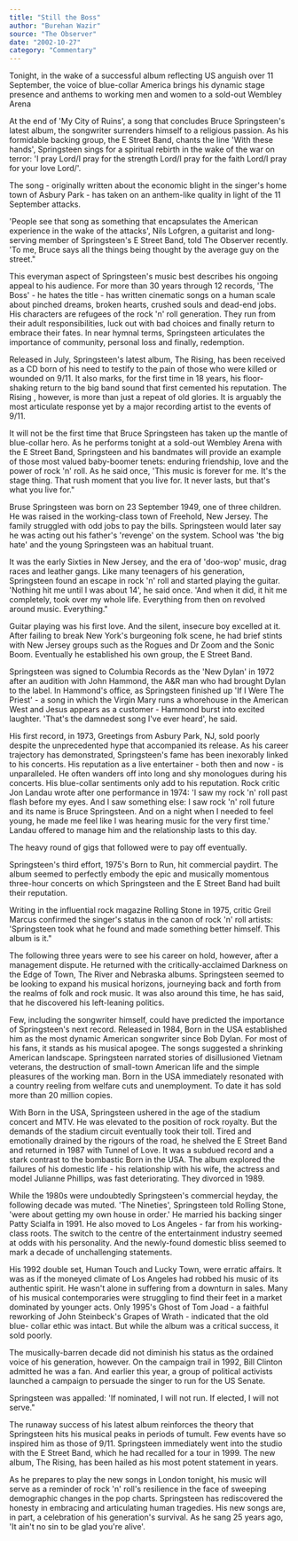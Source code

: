 ```yaml
---
title: "Still the Boss"
author: "Burehan Wazir"
source: "The Observer"
date: "2002-10-27"
category: "Commentary"
---
```


Tonight, in the wake of a successful album reflecting US anguish over 11 September, the voice of blue-collar America brings his dynamic stage presence and anthems to working men and women to a sold-out Wembley Arena

At the end of 'My City of Ruins', a song that concludes Bruce Springsteen's latest album, the songwriter surrenders himself to a religious passion. As his formidable backing group, the E Street Band, chants the line 'With these hands', Springsteen sings for a spiritual rebirth in the wake of the war on terror: 'I pray Lord/I pray for the strength Lord/I pray for the faith Lord/I pray for your love Lord/'.

The song - originally written about the economic blight in the singer's home town of Asbury Park - has taken on an anthem-like quality in light of the 11 September attacks.

'People see that song as something that encapsulates the American experience in the wake of the attacks', Nils Lofgren, a guitarist and long-serving member of Springsteen's E Street Band, told The Observer recently. 'To me, Bruce says all the things being thought by the average guy on the street."

This everyman aspect of Springsteen's music best describes his ongoing appeal to his audience. For more than 30 years through 12 records, 'The Boss' - he hates the title - has written cinematic songs on a human scale about pinched dreams, broken hearts, crushed souls and dead-end jobs. His characters are refugees of the rock 'n' roll generation. They run from their adult responsibilities, luck out with bad choices and finally return to embrace their fates. In near hymnal terms, Springsteen articulates the importance of community, personal loss and finally, redemption.

Released in July, Springsteen's latest album, The Rising, has been received as a CD born of his need to testify to the pain of those who were killed or wounded on 9/11. It also marks, for the first time in 18 years, his floor- shaking return to the big band sound that first cemented his reputation. The Rising , however, is more than just a repeat of old glories. It is arguably the most articulate response yet by a major recording artist to the events of 9/11.

It will not be the first time that Bruce Springsteen has taken up the mantle of blue-collar hero. As he performs tonight at a sold-out Wembley Arena with the E Street Band, Springsteen and his bandmates will provide an example of those most valued baby-boomer tenets: enduring friendship, love and the power of rock 'n' roll. As he said once, 'This music is forever for me. It's the stage thing. That rush moment that you live for. It never lasts, but that's what you live for."

Bruse Springsteen was born on 23 September 1949, one of three children. He was raised in the working-class town of Freehold, New Jersey. The family struggled with odd jobs to pay the bills. Springsteen would later say he was acting out his father's 'revenge' on the system. School was 'the big hate' and the young Springsteen was an habitual truant.

It was the early Sixties in New Jersey, and the era of 'doo-wop' music, drag races and leather gangs. Like many teenagers of his generation, Springsteen found an escape in rock 'n' roll and started playing the guitar. 'Nothing hit me until I was about 14', he said once. 'And when it did, it hit me completely, took over my whole life. Everything from then on revolved around music. Everything."

Guitar playing was his first love. And the silent, insecure boy excelled at it. After failing to break New York's burgeoning folk scene, he had brief stints with New Jersey groups such as the Rogues and Dr Zoom and the Sonic Boom. Eventually he established his own group, the E Street Band.

Springsteen was signed to Columbia Records as the 'New Dylan' in 1972 after an audition with John Hammond, the A&R man who had brought Dylan to the label. In Hammond's office, as Springsteen finished up 'If I Were The Priest' - a song in which the Virgin Mary runs a whorehouse in the American West and Jesus appears as a customer - Hammond burst into excited laughter. 'That's the damnedest song I've ever heard', he said.

His first record, in 1973, Greetings from Asbury Park, NJ, sold poorly despite the unprecedented hype that accompanied its release. As his career trajectory has demonstrated, Springsteen's fame has been inexorably linked to his concerts. His reputation as a live entertainer - both then and now - is unparalleled. He often wanders off into long and shy monologues during his concerts. His blue-collar sentiments only add to his reputation. Rock critic Jon Landau wrote after one performance in 1974: 'I saw my rock 'n' roll past flash before my eyes. And I saw something else: I saw rock 'n' roll future and its name is Bruce Springsteen. And on a night when I needed to feel young, he made me feel like I was hearing music for the very first time.' Landau offered to manage him and the relationship lasts to this day.

The heavy round of gigs that followed were to pay off eventually.

Springsteen's third effort, 1975's Born to Run, hit commercial paydirt. The album seemed to perfectly embody the epic and musically momentous three-hour concerts on which Springsteen and the E Street Band had built their reputation.

Writing in the influential rock magazine Rolling Stone in 1975, critic Greil Marcus confirmed the singer's status in the canon of rock 'n' roll artists: 'Springsteen took what he found and made something better himself. This album is it."

The following three years were to see his career on hold, however, after a management dispute. He returned with the critically-acclaimed Darkness on the Edge of Town, The River and Nebraska albums. Springsteen seemed to be looking to expand his musical horizons, journeying back and forth from the realms of folk and rock music. It was also around this time, he has said, that he discovered his left-leaning politics.

Few, including the songwriter himself, could have predicted the importance of Springsteen's next record. Released in 1984, Born in the USA established him as the most dynamic American songwriter since Bob Dylan. For most of his fans, it stands as his musical apogee. The songs suggested a shrinking American landscape. Springsteen narrated stories of disillusioned Vietnam veterans, the destruction of small-town American life and the simple pleasures of the working man. Born in the USA immediately resonated with a country reeling from welfare cuts and unemployment. To date it has sold more than 20 million copies.

With Born in the USA, Springsteen ushered in the age of the stadium concert and MTV. He was elevated to the position of rock royalty. But the demands of the stadium circuit eventually took their toll. Tired and emotionally drained by the rigours of the road, he shelved the E Street Band and returned in 1987 with Tunnel of Love. It was a subdued record and a stark contrast to the bombastic Born in the USA. The album explored the failures of his domestic life - his relationship with his wife, the actress and model Julianne Phillips, was fast deteriorating. They divorced in 1989.

While the 1980s were undoubtedly Springsteen's commercial heyday, the following decade was muted. 'The Nineties', Springsteen told Rolling Stone, 'were about getting my own house in order.' He married his backing singer Patty Scialfa in 1991. He also moved to Los Angeles - far from his working- class roots. The switch to the centre of the entertainment industry seemed at odds with his personality. And the newly-found domestic bliss seemed to mark a decade of unchallenging statements.

His 1992 double set, Human Touch and Lucky Town, were erratic affairs. It was as if the moneyed climate of Los Angeles had robbed his music of its authentic spirit. He wasn't alone in suffering from a downturn in sales. Many of his musical contemporaries were struggling to find their feet in a market dominated by younger acts. Only 1995's Ghost of Tom Joad - a faithful reworking of John Steinbeck's Grapes of Wrath - indicated that the old blue- collar ethic was intact. But while the album was a critical success, it sold poorly.

The musically-barren decade did not diminish his status as the ordained voice of his generation, however. On the campaign trail in 1992, Bill Clinton admitted he was a fan. And earlier this year, a group of political activists launched a campaign to persuade the singer to run for the US Senate.

Springsteen was appalled: 'If nominated, I will not run. If elected, I will not serve."

The runaway success of his latest album reinforces the theory that Springsteen hits his musical peaks in periods of tumult. Few events have so inspired him as those of 9/11. Springsteen immediately went into the studio with the E Street Band, which he had recalled for a tour in 1999\. The new album, The Rising, has been hailed as his most potent statement in years.

As he prepares to play the new songs in London tonight, his music will serve as a reminder of rock 'n' roll's resilience in the face of sweeping demographic changes in the pop charts. Springsteen has rediscovered the honesty in embracing and articulating human tragedies. His new songs are, in part, a celebration of his generation's survival. As he sang 25 years ago, 'It ain't no sin to be glad you're alive'.
